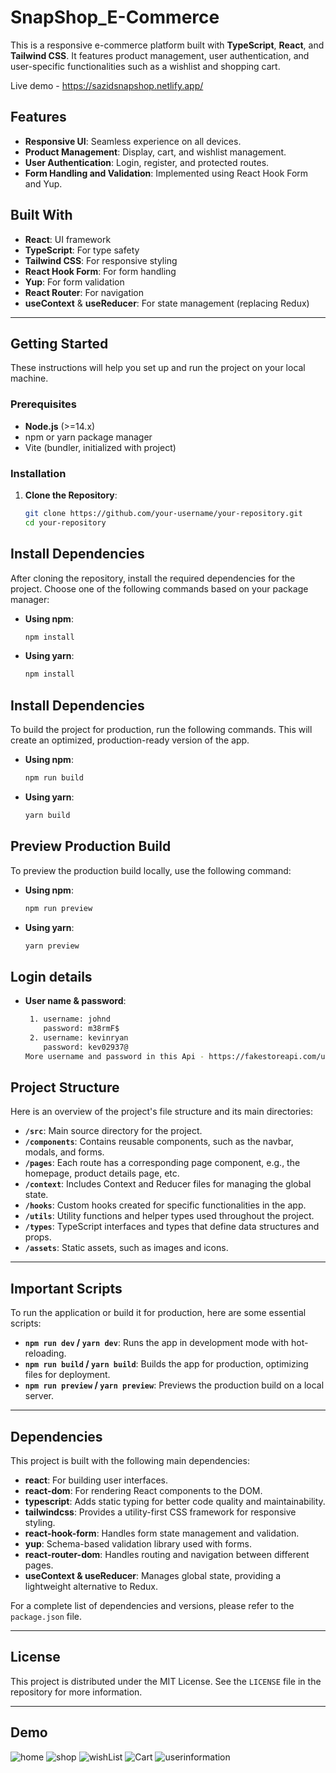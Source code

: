 # SnapShop_E-Commerce

This is a responsive e-commerce platform built with **TypeScript**, **React**, and **Tailwind CSS**. It features product management, user authentication, and user-specific functionalities such as a wishlist and shopping cart.

Live demo - https://sazidsnapshop.netlify.app/

## Features
- **Responsive UI**: Seamless experience on all devices.
- **Product Management**: Display, cart, and wishlist management.
- **User Authentication**: Login, register, and protected routes.
- **Form Handling and Validation**: Implemented using React Hook Form and Yup.

## Built With
- **React**: UI framework
- **TypeScript**: For type safety
- **Tailwind CSS**: For responsive styling
- **React Hook Form**: For form handling
- **Yup**: For form validation
- **React Router**: For navigation
- **useContext** & **useReducer**: For state management (replacing Redux)

---

## Getting Started
These instructions will help you set up and run the project on your local machine.

### Prerequisites
- **Node.js** (>=14.x)
- npm or yarn package manager
- Vite (bundler, initialized with project)

### Installation

1. **Clone the Repository**:
   ```bash
   git clone https://github.com/your-username/your-repository.git
   cd your-repository

## Install Dependencies

After cloning the repository, install the required dependencies for the project. Choose one of the following commands based on your package manager:

- **Using npm**:
  ```bash
  npm install
  
- **Using yarn**:
  ```bash
  npm install
  
## Install Dependencies

To build the project for production, run the following commands. This will create an optimized, production-ready version of the app.

- **Using npm**:
  ```bash
  npm run build
  
- **Using yarn**:
  ```bash
  yarn build
  
## Preview Production Build

To preview the production build locally, use the following command:

- **Using npm**:
  ```bash
  npm run preview
  
- **Using yarn**:
  ```bash
  yarn preview
## Login details
- **User name & password**:
  ```bash
   1. username: johnd
      password: m38rmF$
   2. username: kevinryan
      password: kev02937@
  More username and password in this Api - https://fakestoreapi.com/users

## Project Structure

Here is an overview of the project's file structure and its main directories:

- **`/src`**: Main source directory for the project.
- **`/components`**: Contains reusable components, such as the navbar, modals, and forms.
- **`/pages`**: Each route has a corresponding page component, e.g., the homepage, product details page, etc.
- **`/context`**: Includes Context and Reducer files for managing the global state.
- **`/hooks`**: Custom hooks created for specific functionalities in the app.
- **`/utils`**: Utility functions and helper types used throughout the project.
- **`/types`**: TypeScript interfaces and types that define data structures and props.
- **`/assets`**: Static assets, such as images and icons.

---

## Important Scripts

To run the application or build it for production, here are some essential scripts:

- **`npm run dev` / `yarn dev`**: Runs the app in development mode with hot-reloading.
- **`npm run build` / `yarn build`**: Builds the app for production, optimizing files for deployment.
- **`npm run preview` / `yarn preview`**: Previews the production build on a local server.

---

## Dependencies

This project is built with the following main dependencies:

- **react**: For building user interfaces.
- **react-dom**: For rendering React components to the DOM.
- **typescript**: Adds static typing for better code quality and maintainability.
- **tailwindcss**: Provides a utility-first CSS framework for responsive styling.
- **react-hook-form**: Handles form state management and validation.
- **yup**: Schema-based validation library used with forms.
- **react-router-dom**: Handles routing and navigation between different pages.
- **useContext & useReducer**: Manages global state, providing a lightweight alternative to Redux.

For a complete list of dependencies and versions, please refer to the `package.json` file.

---

## License

This project is distributed under the MIT License. See the `LICENSE` file in the repository for more information.

---

## Demo
![home](https://github.com/user-attachments/assets/58e724d7-7f33-41a9-9a94-64c4ddd7bbc0)
![shop](https://github.com/user-attachments/assets/73b59779-22c2-45fa-bdd5-50761663d248)
![wishList](https://github.com/user-attachments/assets/ec30e94d-368a-408c-8ce0-befd3b37565a)
![Cart](https://github.com/user-attachments/assets/db682adc-a190-43a7-8cc6-249b4c232f60)
![userinformation](https://github.com/user-attachments/assets/17b4ea11-e2eb-4c65-bd4e-bc5c7ba5954f)





